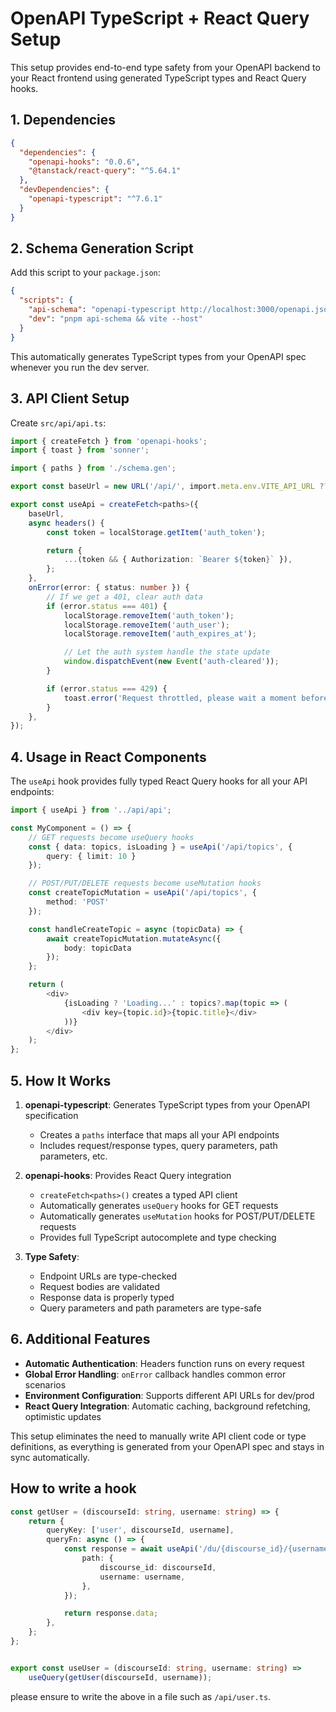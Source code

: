 # OpenAPI TypeScript + React Query Setup

This setup provides end-to-end type safety from your OpenAPI backend to your React frontend using generated TypeScript types and React Query hooks.

## 1. Dependencies

```json
{
  "dependencies": {
    "openapi-hooks": "0.0.6",
    "@tanstack/react-query": "^5.64.1"
  },
  "devDependencies": {
    "openapi-typescript": "^7.6.1"
  }
}
```

## 2. Schema Generation Script

Add this script to your `package.json`:

```json
{
  "scripts": {
    "api-schema": "openapi-typescript http://localhost:3000/openapi.json --output ./src/api/schema.gen.ts",
    "dev": "pnpm api-schema && vite --host"
  }
}
```

This automatically generates TypeScript types from your OpenAPI spec whenever you run the dev server.

## 3. API Client Setup

Create `src/api/api.ts`:

```typescript
import { createFetch } from 'openapi-hooks';
import { toast } from 'sonner';

import { paths } from './schema.gen';

export const baseUrl = new URL('/api/', import.meta.env.VITE_API_URL ?? window.location.origin);

export const useApi = createFetch<paths>({
    baseUrl,
    async headers() {
        const token = localStorage.getItem('auth_token');

        return {
            ...(token && { Authorization: `Bearer ${token}` }),
        };
    },
    onError(error: { status: number }) {
        // If we get a 401, clear auth data
        if (error.status === 401) {
            localStorage.removeItem('auth_token');
            localStorage.removeItem('auth_user');
            localStorage.removeItem('auth_expires_at');

            // Let the auth system handle the state update
            window.dispatchEvent(new Event('auth-cleared'));
        }

        if (error.status === 429) {
            toast.error('Request throttled, please wait a moment before retrying');
        }
    },
});
```

## 4. Usage in React Components

The `useApi` hook provides fully typed React Query hooks for all your API endpoints:

```typescript
import { useApi } from '../api/api';

const MyComponent = () => {
    // GET requests become useQuery hooks
    const { data: topics, isLoading } = useApi('/api/topics', {
        query: { limit: 10 }
    });

    // POST/PUT/DELETE requests become useMutation hooks
    const createTopicMutation = useApi('/api/topics', {
        method: 'POST'
    });

    const handleCreateTopic = async (topicData) => {
        await createTopicMutation.mutateAsync({
            body: topicData
        });
    };

    return (
        <div>
            {isLoading ? 'Loading...' : topics?.map(topic => (
                <div key={topic.id}>{topic.title}</div>
            ))}
        </div>
    );
};
```

## 5. How It Works

1. **openapi-typescript**: Generates TypeScript types from your OpenAPI specification
   - Creates a `paths` interface that maps all your API endpoints
   - Includes request/response types, query parameters, path parameters, etc.

2. **openapi-hooks**: Provides React Query integration
   - `createFetch<paths>()` creates a typed API client
   - Automatically generates `useQuery` hooks for GET requests
   - Automatically generates `useMutation` hooks for POST/PUT/DELETE requests
   - Provides full TypeScript autocomplete and type checking

3. **Type Safety**:
   - Endpoint URLs are type-checked
   - Request bodies are validated
   - Response data is properly typed
   - Query parameters and path parameters are type-safe

## 6. Additional Features

- **Automatic Authentication**: Headers function runs on every request
- **Global Error Handling**: `onError` callback handles common error scenarios
- **Environment Configuration**: Supports different API URLs for dev/prod
- **React Query Integration**: Automatic caching, background refetching, optimistic updates

This setup eliminates the need to manually write API client code or type definitions, as everything is generated from your OpenAPI spec and stays in sync automatically.

## How to write a hook

```typescript
const getUser = (discourseId: string, username: string) => {
    return {
        queryKey: ['user', discourseId, username],
        queryFn: async () => {
            const response = await useApi('/du/{discourse_id}/{username}', 'get', {
                path: {
                    discourse_id: discourseId,
                    username: username,
                },
            });

            return response.data;
        },
    };
};


export const useUser = (discourseId: string, username: string) =>
    useQuery(getUser(discourseId, username));
```

please ensure to write the above in a file such as `/api/user.ts`.
